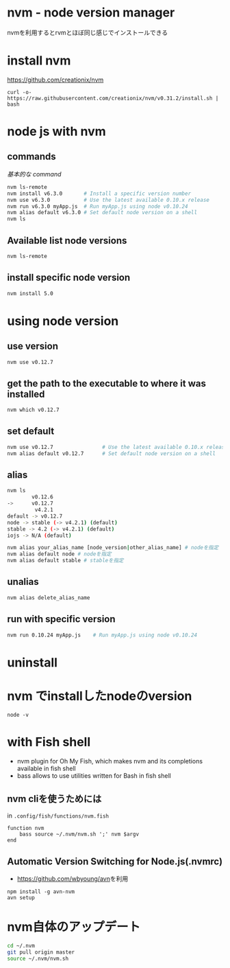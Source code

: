 nvm - node version manager
==========================

nvmを利用するとrvmとほぼ同じ感じでインストールできる


# install nvm

<https://github.com/creationix/nvm>

```
curl -o- https://raw.githubusercontent.com/creationix/nvm/v0.31.2/install.sh | bash
```


# node js with nvm

## commands

*基本的な command*

```sh
nvm ls-remote
nvm install v6.3.0       # Install a specific version number
nvm use v6.3.0           # Use the latest available 0.10.x release
nvm run v6.3.0 myApp.js  # Run myApp.js using node v0.10.24
nvm alias default v6.3.0 # Set default node version on a shell
nvm ls
```

## Available list node versions

```sh
nvm ls-remote
```

## install specific node version

```sh
nvm install 5.0
```

# using node version

## use version

```sh
nvm use v0.12.7
```

## get the path to the executable to where it was installed

```sh
nvm which v0.12.7
```

## set default

```sh
nvm use v0.12.7                # Use the latest available 0.10.x release
nvm alias default v0.12.7      # Set default node version on a shell
```

## alias


```sh
nvm ls
        v0.12.6
->      v0.12.7
         v4.2.1
default -> v0.12.7
node -> stable (-> v4.2.1) (default)
stable -> 4.2 (-> v4.2.1) (default)
iojs -> N/A (default)
```

```sh
nvm alias your_alias_name [node_version|other_alias_name] # nodeを指定
nvm alias default node # nodeを指定
nvm alias default stable # stableを指定
```

## unalias

```sh
nvm alias delete_alias_name
```

## run with specific version

```sh
nvm run 0.10.24 myApp.js    # Run myApp.js using node v0.10.24
```


# uninstall




# nvm でinstallしたnodeのversion

`node -v`


# with Fish shell

- nvm plugin for Oh My Fish, which makes nvm and its completions available in fish shell
- bass allows to use utilities written for Bash in fish shell


## nvm cliを使うためには

in `.config/fish/functions/nvm.fish`

```
function nvm
    bass source ~/.nvm/nvm.sh ';' nvm $argv
end
```


## Automatic Version Switching for Node.js(.nvmrc)

- <https://github.com/wbyoung/avn>を利用

```
npm install -g avn-nvm
avn setup
```


# nvm自体のアップデート


```sh
cd ~/.nvm
git pull origin master
source ~/.nvm/nvm.sh
```